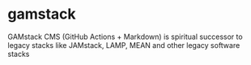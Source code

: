 # gamstack
GAMstack CMS (GitHub Actions + Markdown) is spiritual successor to legacy stacks like JAMstack, LAMP, MEAN and other legacy software stacks
